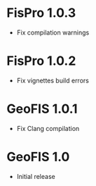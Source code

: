 # FisPro 1.0.3

* Fix compilation warnings

# FisPro 1.0.2

* Fix vignettes build errors

# GeoFIS 1.0.1

* Fix Clang compilation

# GeoFIS 1.0

* Initial release
